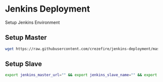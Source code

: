 # Jenkins Deployment

Setup Jenkins Environment

## Setup Master

```bash
wget https://raw.githubusercontent.com/crezefire/jenkins-deployment/master/setup-git-repo.sh && chmod +x setup-git-repo.sh && ./setup-git-repo.sh
```

## Setup Slave

```bash	
export jenkins_master_url="" && export jenkins_slave_name="" && export jenkins_secret="" && wget https://raw.githubusercontent.com/crezefire/jenkins-deployment/master/setup-install-jenkins-slave.sh | chmod +x setup-install-jenkins-slave.sh | /setup-install-jenkins-slave.sh
```
